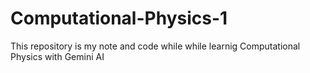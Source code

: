 # Computational-Physics-1
This repository is my note and code while while learnig Computational Physics with Gemini AI

